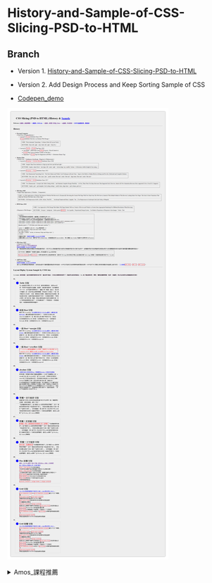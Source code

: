 # History-and-Sample-of-CSS-Slicing-PSD-to-HTML

## Branch

* Version 1. [History-and-Sample-of-CSS-Slicing-PSD-to-HTML](https://github.com/johch3n611u/History-and-Sample-of-CSS-Slicing-PSD-to-HTML)

* Version 2. Add Design Process and Keep Sorting Sample of CSS

* [Codepen_demo](https://codepen.io/johch3n611u/full/zYGjxvg)

![IMAGE](https://github.com/johch3n611u/History-and-Sample-of-CSS-Slicing-PSD-to-HTML/blob/master/img/index.png?raw=true)

<details>
<summary>Amos_課程推薦</summary>

### 課程費用（可分期/有名額限制請把握）

第一次上Amos的HTML課程  $19,800 / 開發票$20,790（含終生切板問題顧問協助、含無限制的加碼課程內容）

之前上過Amos的HTML課程  $9,800 / 開發票$10,290 (此費用算進階實務內容及code review費用)

採用一次付清者一律享優惠折扣！

（以上價格可分期，分期限名額，欲報名者請把握機會）

### 課程目標

1.課程完成時至少實際切過五次不同技巧的網頁版面

2.課程結束時，切出來的版面至少被Amos檢討過三個版

3.學會並理解切版的思考流程與規劃實務

4.學會切版的各式實務技巧

5.深入了解且清楚 CSS 的各項重要觀念

6.了解 HTML 的撰寫與實際應用方式

7.了解實作與驗證的方式，不再道聽塗說網頁中的錯誤資訊

### 上課方式

1.使用「ZOOM 會議軟體」做線上教學跟講解，Amos 開視訊，學員不用開視訊，但可語音通話或文字發問。

### 課程大綱：四大主軸規劃

#### 一、網頁基礎入門 & 實務

          1.用白話文快速了解HTML

          2.HTML語意及其用途

          3.HTML語法規則

          4.CSS原理及用途

          5.CSS語法

          6.CSS選取器入門

          7.CSS優先權

          8.CSS盒模型詳解

          9.CSS定位詳解

        10.CSS定位應用

        11.float與Clear排版原理

        12.float實務應用

        13.Flex特性

        14.Flex排版

        15.溢位處理

        16.CSS選取器進階

        17.CSS選取器實務應用

        18.添加class或應用結構選取

#### 二、網頁排版實作 & 檢討示範

        1.各式選單製作實務與原理

        2.基礎版型切板實做與檢討

        3.特殊作用版型切板實做與檢討

        4.破格式版面切板實做與檢討(視狀況決定是否結訓後服務)

        5.入口網站切板實做與檢討(視狀況決定是否結訓後服務)

        6.活動網站切板實做與檢討(視狀況決定是否結訓後服務)

#### 三、專案實務 & 技巧

        1.網頁模組化基礎

        2.網頁 CSS 撰寫方式與目的

        3.網頁模組撰寫技巧

        4.切板分析

        5.切板實務技巧

        6.切板前置作業

        7.入口網站處理方式

        8.活動網站處理方式

#### 四、大量的 Code review

        1.個人作業即時的檢討

        2.他人作業即時檢討的觀看與經驗學習

        3.作業檢討過程中的實務技巧學習

</details>